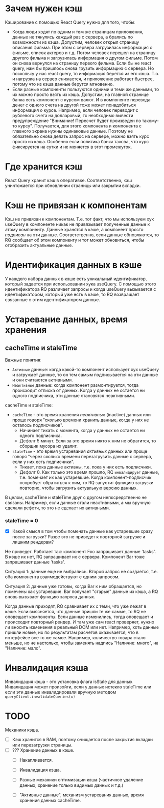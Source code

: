 # Зачем нужен кэш

Кэширование с помощью React Query нужно для того, чтобы:

* Когда люди ходят по одним и тем же страницам приложения, данные не тянулись каждый раз с сервера, а брались по возможности из кэша. Допустим, человек открыл страницу описания фильма. При этом с сервера загрузилась информация о фильме, список актеров и т.д. Потом человек перешел на страницу другого фильма и загрузилась информация о другом фильме. Потом он снова вернулся на страницу первого фильма. Если бы не react query, нам бы пришлось снова грузить информацию с сервера. Но поскольку у нас react query, то информация берется из его кэша. Т.о. и нагрузка на сервер снижается, и приложение работает быстрее, потому что из кэша данные берутся мгновенно.
* Если разные компоненты пользуются одними и теми же данными, то их можно просто взять из кэша. Допустим, на главной странице банка есть компонент с курсом валют. И в компоненте перевода денег с одного счета на другой тоже может понадобиться информация о курсе. Например, если человек переводит с рублевого счета на долларовый, то необходимо вывести предупреждение "Внимание! Пересчет будет произведен по такому-то курсу". Получается, для этого компонента и компонента с главного экрана нужны одинаковые данные. Поэтому не обязательно снова делать запрос на сервере, можно взять курс просто из кэша. Особенно если политика банка такова, что курс фиксируется на сутки и не меняется в этот промежуток.

# Где хранится кэш

React Query хранит кэш в оперативке. Соответственно, кэш уничтожается при обновлении страницы или закрытии вкладки.

# Кэш не привязан к компонентам

Кэш не привязан к компонентам. Т.е. тот факт, что мы используем хук useQuery в компоненте никак не привязывает полученные данные к этому компоненту. Данные хранятся в кэше, а компонент просто *подписан* на эти данные. Соответственно, если данные обновляются, то RQ сообщает об этом компоненту и тот может обновиться, чтобы отобразить актуальные данные.



# Идентификация данных в кэше

У каждого набора данных в кэше есть уникальный идентификатор, который задается при использовании хука useQuery. С помощью этого идентификатора RQ различает запросы и когда useQuery вызывается с идентификатором, который уже есть в кэше, то RQ возвращает связанные с этим идентификатором данные.



# Устаревание данных, время хранения

## cacheTime и staleTime

Важные понятия:

* `Активные` данные: когда какой-то компонент использует хук useQuery и загружает данные, то он тем самым подписывается на эти данные и они считаются активными.
* `Неактивные` данные: когда компонент размонтируется, тогда происходит отписка от данных. Когда у данных не остается ни одного подписчика, эти данные становятся неактивными. 

cacheTime и staleTime:

* `cacheTime` - это время хранения *неактивных* (inactive) данных или проще говоря "сколько времени хранить данные, когда у них не осталось подписчиков".
  * Начинает тикать с момента, когда у данных не остается ни одного подписчика.
  * Дефолт 5 минут. Если за это время никто к ним не обратится, то сборщик мусора их удалит.
* `staleTime` - это время устаревания *активных* данных или проще говоря "через сколько времени перезагрузить данные с сервера, если у них есть подписчики".
  * Тикает, пока данные активны, т.е. пока у них есть подписчики.
  * Дефолт 0. Как только это время прошло, RQ `инвалидирует` данные, т.е. помечает их как устаревшие. Когда компонент-подписчик попробует обратиться к ним, то RQ запустит функцию загрузки повторно, чтобы загрузить актуальную версию данных.

В целом, cacheTime и staleTime друг с другом непосредственно не связаны. Например, если данные стали неактивными, а мы вручную сделали рефетч, то это не сделает их активными.

### staleTime = 0

- [x] Какой смысл в том чтобы помечать данные как устаревшие сразу после загрузки? Разве это не приведет к повторной загрузке и лишним рендерам?

Не приведет. Работает так: компонент Foo запрашивает данные 'tasks'. В кэше их нет, RQ запрашивает их с сервера. Компонент Bar тоже запрашивает данные 'tasks'.

Ситуация 1: данные еще не выбрались. Второй запрос не создается, т.е. оба компонента взаимодействуют с одним запросом.

Ситуация 2: данные уже готовы, когда Bar к ним обращается, но помечены как устаревшие. Bar получает "старые" данные из кэша, а RQ вновь вызывает функцию запроса данных.

Когда данные приходят, RQ сравнивает их с теми, что уже лежат в кэше. Если выясняется, что данные пришли те же самые, то RQ не оповещает компоненты. Если данные изменились, тогда оповещает и происходит повторный рендер. И там уже сам react проверяет, нужно ли вносить изменения в реальный DOM или нет. Например, хоть данные пришли новые, но по результатам расчетов оказывается, что в интерфейсе все то же самое. Например, количество товара стало меньше, но не настолько, чтобы заменять надпись "Наличие: много", на "Наличие: мало".



# Инвалидация кэша

Инвалидация кэша - это установка флага isStale для данных. Инвалидация может произойти, если у данных истекло staleTime или если эти данные инвалидировали вручную методом `queryClient.invalidateQueries(x)`







# TODO

Механики кэша.

- [ ] Кэш хранится в RAM, поэтому очищается после закрытия вкладки или перезагрузки страницы.
- [ ] ??? Хранение данных в кэше.
  - [ ] Накапливается.
  - [ ] Инвалидация кэша.
  - [ ] Разные механики оптимизации кэша (частичное удаление данных, хранение только видимых данных и т.д.)
  - [ ] "Активные данные", механизм устаревания данных, время хранения данных cacheTime.

